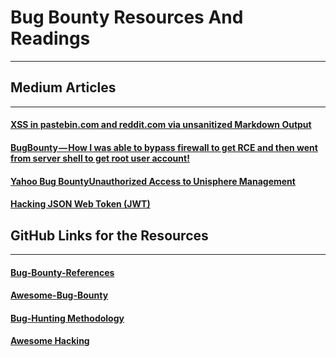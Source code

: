 # Bug Bounty Resources And Readings
****

## Medium Articles
****
#### [XSS in pastebin.com and reddit.com via unsanitized Markdown Output](https://medium.com/@Nhoya/xss-in-pastebin-com-via-unsanitized-output-e216190b7949)
#### [BugBounty — How I was able to bypass firewall to get RCE and then went from server shell to get root user account!](https://medium.com/@logicbomb_1/bugbounty-how-i-was-able-to-bypass-firewall-to-get-rce-and-then-went-from-server-shell-to-get-783f71131b94)
#### [Yahoo Bug BountyUnauthorized Access to Unisphere Management](https://medium.com/@zk34911/yahoo-bug-bounty-unauthorized-access-to-unisphere-management-server-debugging-facility-on-448aeb6d0c94)
#### [Hacking JSON Web Token (JWT)](https://medium.com/101-writeups/hacking-json-web-token-jwt-233fe6c862e6)

## GitHub Links for the Resources
****
#### [Bug-Bounty-References](https://github.com/ngalongc/bug-bounty-reference)
#### [Awesome-Bug-Bounty](https://github.com/djadmin/awesome-bug-bounty)
#### [Bug-Hunting Methodology](https://github.com/jhaddix/tbhm)
#### [Awesome Hacking](https://github.com/Hack-with-Github/Awesome-Hacking)

